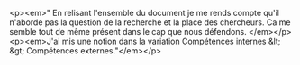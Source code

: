 &lt;p&gt;&lt;em&gt;&quot; En relisant l&#x27;ensemble du document je me rends compte qu&#x27;il n&#x27;aborde pas la question de la recherche et la place des chercheurs. Ca me semble tout de même présent dans le cap que nous défendons. &lt;&#x2F;em&gt;&lt;&#x2F;p&gt;&lt;p&gt;&lt;em&gt;J&#x27;ai mis une notion dans la variation Compétences internes &amp;lt; &amp;gt; Compétences externes.&quot;&lt;&#x2F;em&gt;&lt;&#x2F;p&gt;